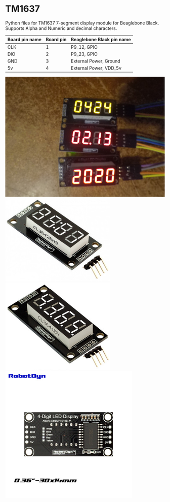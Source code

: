 TM1637
========

Python files for TM1637 7-segment display module for Beaglebone Black. Supports Alpha and Numeric and decimal characters.

| Board pin name | Board pin | Beaglebone Black pin name |
|----------------|-----------| --------------------------|
| CLK            | 1         | P9\_12, GPIO              |
| DIO            | 2         | P9\_23, GPIO              |
| GND            | 3         | External Power, Ground    |
| 5v             | 4         | External Power, VDD\_5v   |

![Calander](images/tm1637.JPG)
![Clock](images/tm1637-clock.jpg)
![Decimal](images/tm1637-decimal.jpg)
![Back](images/tm1637-back.jpeg)
